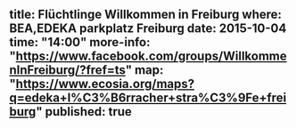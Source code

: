 title: Flüchtlinge Willkommen in Freiburg
where: BEA,EDEKA parkplatz Freiburg
date: 2015-10-04
time: "14:00"
more-info: "https://www.facebook.com/groups/WillkommenInFreiburg/?fref=ts"
map: "https://www.ecosia.org/maps?q=edeka+l%C3%B6rracher+stra%C3%9Fe+freiburg"
published: true
---
